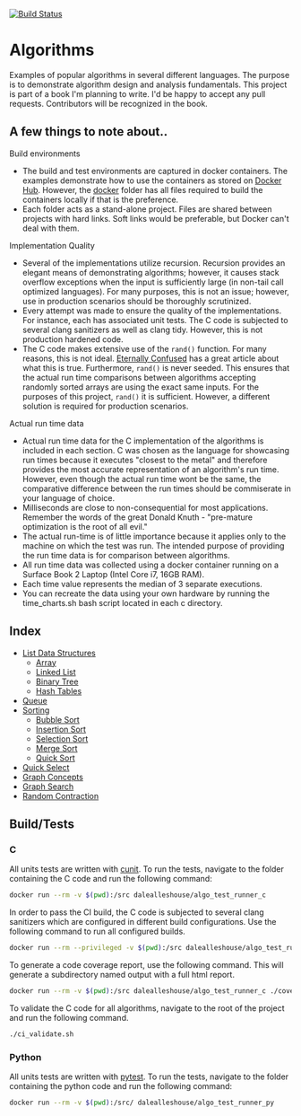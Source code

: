 [![Build Status](https://travis-ci.com/dalealleshouse/algorithms.svg?branch=master)](https://travis-ci.com/dalealleshouse/algorithms)

# Algorithms
Examples of popular algorithms in several different languages. The purpose is to
demonstrate algorithm design and analysis fundamentals. This project is part of
a book I'm planning to write. I'd be happy to accept any pull requests.
Contributors will be recognized in the book.

## A few things to note about..

Build environments
- The build and test environments are captured in docker containers. The
    examples demonstrate how to use the containers as stored on [Docker
    Hub](https://hub.docker.com). However, the [docker](docker/) folder has all
    files required to build the containers locally if that is the preference.
- Each folder acts as a stand-alone project. Files are shared between projects
    with hard links. Soft links would be preferable, but Docker can't deal with
    them.

Implementation Quality
* Several of the implementations utilize recursion. Recursion provides an
    elegant means of demonstrating algorithms; however, it causes stack overflow
    exceptions when the input is sufficiently large (in non-tail call optimized
    languages). For many purposes, this is not an issue; however, use in
    production scenarios should be thoroughly scrutinized.
* Every attempt was made to ensure the quality of the implementations. For 
    instance, each has associated unit tests. The C code is subjected to several
    clang sanitizers as well as clang tidy. However, this is not production
    hardened code.
* The C code makes extensive use of the `rand()` function. For many
    reasons, this is not ideal. [Eternally
    Confused](http://www.eternallyconfuzzled.com/arts/jsw_art_rand.aspx) has a
    great article about what this is true. Furthermore, `rand()` is never
    seeded. This ensures that the actual run time comparisons between algorithms
    accepting randomly sorted arrays are using the exact same inputs.  For the
    purposes of this project, `rand()` it is sufficient. However, a different
    solution is required for production scenarios.

Actual run time data
* Actual run time data for the C implementation of the algorithms is included 
    in each section. C was chosen as the language for showcasing run times
    because it executes "closest to the metal" and therefore provides the most
    accurate representation of an algorithm's run time. However, even though the
    actual run time wont be the same, the comparative difference between the run
    times should be commiserate in your language of choice.
* Milliseconds are close to non-consequential for most applications. Remember
    the words of the great Donald Knuth - "pre-mature optimization is the root
    of all evil."
* The actual run-time is of little importance because it applies only to the
    machine on which the test was run. The intended purpose of providing the run
    time data is for comparison between algorithms.
* All run time data was collected using a docker container running on a Surface
    Book 2 Laptop (Intel Core i7, 16GB RAM).
* Each time value represents the median of 3 separate executions.
* You can recreate the data using your own hardware by running the
    time_charts.sh bash script located in each c directory.

## Index

* [List Data Structures](list_data_structures/)
    * [Array](list_data_structures/README.md#arrays)
    * [Linked List](list_data_structures/README.md#linked-lists)
    * [Binary Tree](list_data_structures/README.md#binary-trees)
    * [Hash Tables](list_data_structures/README.md#hash-tables)
* [Queue](queue/)
* [Sorting](sorting/)
    * [Bubble Sort](sorting/README.md#bubble-sort)
    * [Insertion Sort](sorting/README.md#insertion-sort)
    * [Selection Sort](sorting/README.md#selection-sort)
    * [Merge Sort](sorting/README.md#merge-sort)
    * [Quick Sort](sorting/README.md#quick-sort)
* [Quick Select](quick_select/)
* [Graph Concepts](graph_concepts/)
* [Graph Search](graph_search/)
* [Random Contraction](random_contraction/)

## Build/Tests
### C
All units tests are written with
[cunit](http://cunit.sourceforge.net/doc/index.html). To run the tests,
navigate to the folder containing the C code and run the following command:

``` bash
docker run --rm -v $(pwd):/src dalealleshouse/algo_test_runner_c
```

In order to pass the CI build, the C code is subjected to several clang
sanitizers which are configured in different build configurations. Use the
following command to run all configured builds.

``` bash
docker run --rm --privileged -v $(pwd):/src dalealleshouse/algo_test_runner_c ./validate.sh
```

To generate a code coverage report, use the following command. This will
generate a subdirectory named output with a full html report.

``` bash
docker run --rm -v $(pwd):/src dalealleshouse/algo_test_runner_c ./coverage.sh
```

To validate the C code for all algorithms, navigate to the root of the project
and run the following command.

``` bash
./ci_validate.sh
```

### Python
All units tests are written with [pytest](https://docs.pytest.org/en/latest/).
To run the tests, navigate to the folder containing the python code and run the
following command:

``` bash
docker run --rm -v $(pwd):/src/ dalealleshouse/algo_test_runner_py
```
